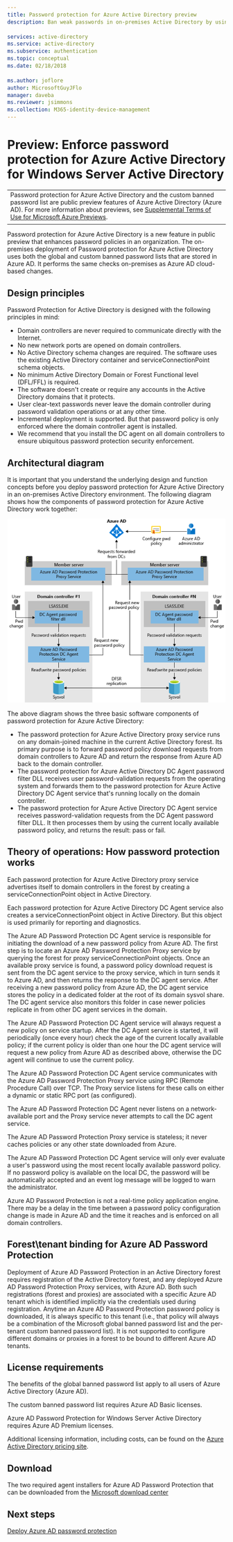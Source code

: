 ```yaml
---
title: Password protection for Azure Active Directory preview
description: Ban weak passwords in on-premises Active Directory by using Azure Active Directory password protection preview

services: active-directory
ms.service: active-directory
ms.subservice: authentication
ms.topic: conceptual
ms.date: 02/18/2018

ms.author: joflore
author: MicrosoftGuyJFlo
manager: daveba
ms.reviewer: jsimmons
ms.collection: M365-identity-device-management
---
```


# Preview: Enforce password protection for Azure Active Directory for Windows Server Active Directory

|     |
| --- |
| Password protection for Azure Active Directory and the custom banned password list are public preview features of Azure Active Directory (Azure AD). For more information about previews, see [Supplemental Terms of Use for Microsoft Azure Previews](https://azure.microsoft.com/support/legal/preview-supplemental-terms/).|
|     |

Password protection for Azure Active Directory is a new feature in public preview that enhances password policies in an organization. The on-premises deployment of Password protection for Azure Active Directory uses both the global and custom banned password lists that are stored in Azure AD. It performs the same checks on-premises as Azure AD cloud-based changes.

## Design principles

Password Protection for Active Directory is designed with the following principles in mind:

* Domain controllers are never required to communicate directly with the Internet.
* No new network ports are opened on domain controllers.
* No Active Directory schema changes are required. The software uses the existing Active Directory container and serviceConnectionPoint schema objects.
* No minimum Active Directory Domain or Forest Functional level (DFL/FFL) is required.
* The software doesn't create or require any accounts in the Active Directory domains that it protects.
* User clear-text passwords never leave the domain controller during password validation operations or at any other time.
* Incremental deployment is supported. But that password policy is only enforced where the domain controller agent is installed.
* We recommend that you install the DC agent on all domain controllers to ensure ubiquitous password protection security enforcement.

## Architectural diagram

It is important that you understand the underlying design and function concepts before you deploy password protection for Azure Active Directory in an on-premises Active Directory environment. The following diagram shows how the components of password protection for Azure Active Directory work together:

![How password protection for Azure Active Directory components work together](./media/concept-password-ban-bad-on-premises/azure-ad-password-protection.png)

The above diagram shows the three basic software components of password protection for Azure Active Directory:

* The password protection for Azure Active Directory proxy service runs on any domain-joined machine in the current Active Directory forest. Its primary purpose is to forward password policy download requests from domain controllers to Azure AD and return the response from Azure AD back to the domain controller.
* The password protection for Azure Active Directory DC Agent password filter DLL receives user password-validation requests from the operating system and forwards them to the password protection for Azure Active Directory DC Agent service that's running locally on the domain controller.
* The password protection for Azure Active Directory DC Agent service receives password-validation requests from the DC Agent password filter DLL. It then processes them by using the current locally available password policy, and returns the result: pass or fail.

## Theory of operations: How password protection works

Each password protection for Azure Active Directory proxy service advertises itself to domain controllers in the forest by creating a serviceConnectionPoint object in Active Directory.

Each password protection for Azure Active Directory
DC Agent service also creates a serviceConnectionPoint object in Active Directory. But this object is used primarily for reporting and diagnostics.

The Azure AD Password Protection DC Agent service is responsible for initiating the download of a new password policy from Azure AD. The first step is to locate an Azure AD Password Protection Proxy service by querying the forest for proxy serviceConnectionPoint objects. Once an available proxy service is found, a password policy download request is sent from the DC agent service to the proxy service, which in turn sends it to Azure AD, and then returns the response to the DC agent service. After receiving a new password policy from Azure AD, the DC agent service stores the policy in a dedicated folder at the root of its domain sysvol share. The DC agent service also monitors this folder in case newer policies replicate in from other DC agent services in the domain.

The Azure AD Password Protection DC Agent service will always request a new policy on service startup. After the DC Agent service is started, it will periodically (once every hour) check the age of the current locally available policy; if the current policy is older than one hour the DC agent service will request a new policy from Azure AD as described above, otherwise the DC agent will continue to use the current policy.

The Azure AD Password Protection DC Agent service communicates with the Azure AD Password Protection Proxy service using RPC (Remote Procedure Call) over TCP. The Proxy service listens for these calls on either a dynamic or static RPC port (as configured).

The Azure AD Password Protection DC Agent never listens on a network-available port and the Proxy service never attempts to call the DC agent service.

The Azure AD Password Protection Proxy service is stateless; it never caches policies or any other state downloaded from Azure.

The Azure AD Password Protection DC Agent service will only ever evaluate a user's password using the most recent locally available password policy. If no password policy is available on the local DC, the password will be automatically accepted and an event log message will be logged to warn the administrator.

Azure AD Password Protection is not a real-time policy application engine. There may be a delay in the time between a password policy configuration change is made in Azure AD and the time it reaches and is enforced on all domain controllers.

## Forest\tenant binding for Azure AD Password Protection

Deployment of Azure AD Password Protection in an Active Directory forest requires registration of the Active Directory forest, and any deployed Azure AD Password Protection Proxy services, with Azure AD. Both such registrations (forest and proxies) are associated with a specific Azure AD tenant which is identified implicitly via the credentials used during registration. Anytime an Azure AD Password Protection password policy is downloaded, it is always specific to this tenant (i.e., that policy will always be a combination of the Microsoft global banned password list and the per-tenant custom banned password list). It is not supported to configure different domains or proxies in a forest to be bound to different Azure AD tenants.

## License requirements

The benefits of the global banned password list apply to all users of Azure Active Directory (Azure AD).

The custom banned password list requires Azure AD Basic licenses.

Azure AD Password Protection for Windows Server Active Directory requires Azure AD Premium licenses.

Additional licensing information, including costs, can be found on the [Azure Active Directory pricing site](https://azure.microsoft.com/pricing/details/active-directory/).

## Download

The two required agent installers for Azure AD Password Protection that can be downloaded from the [Microsoft download center](https://www.microsoft.com/download/details.aspx?id=57071)

## Next steps

[Deploy Azure AD password protection](howto-password-ban-bad-on-premises-deploy.md)
